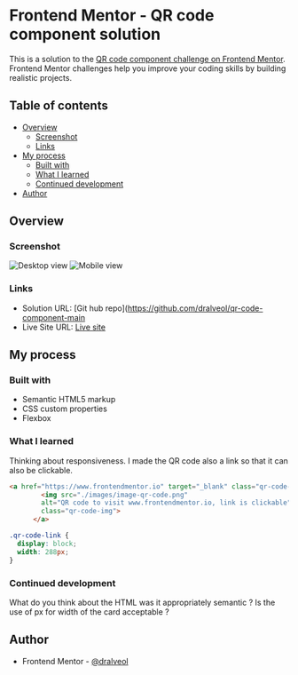 # Frontend Mentor - QR code component solution

This is a solution to the [QR code component challenge on Frontend Mentor](https://www.frontendmentor.io/challenges/qr-code-component-iux_sIO_H). Frontend Mentor challenges help you improve your coding skills by building realistic projects. 

## Table of contents

- [Overview](#overview)
  - [Screenshot](#screenshot)
  - [Links](#links)
- [My process](#my-process)
  - [Built with](#built-with)
  - [What I learned](#what-i-learned)
  - [Continued development](#continued-development)
- [Author](#author)


## Overview

### Screenshot

![Desktop view](./screenshots/Desktop-view.png)
![Mobile view](./screenshots/Mobile-view.png)


### Links

- Solution URL: [Git hub repo](https://github.com/dralveol/qr-code-component-main
- Live Site URL: [Live site](https://your-live-site-url.com)

## My process

### Built with

- Semantic HTML5 markup
- CSS custom properties
- Flexbox

### What I learned
Thinking about responsiveness. I made the QR code also a link so that it can also be clickable.

```html
<a href="https://www.frontendmentor.io" target="_blank" class="qr-code-link">
        <img src="./images/image-qr-code.png" 
        alt="QR code to visit www.frontendmentor.io, link is clickable" 
        class="qr-code-img">
      </a>
```
```css
.qr-code-link {
  display: block;
  width: 288px;
}
```

### Continued development
What do you think about the HTML was it appropriately semantic ?
Is the use of px for width of the card acceptable ?


## Author

- Frontend Mentor - [@dralveol](https://www.frontendmentor.io/profile/dralveol)

